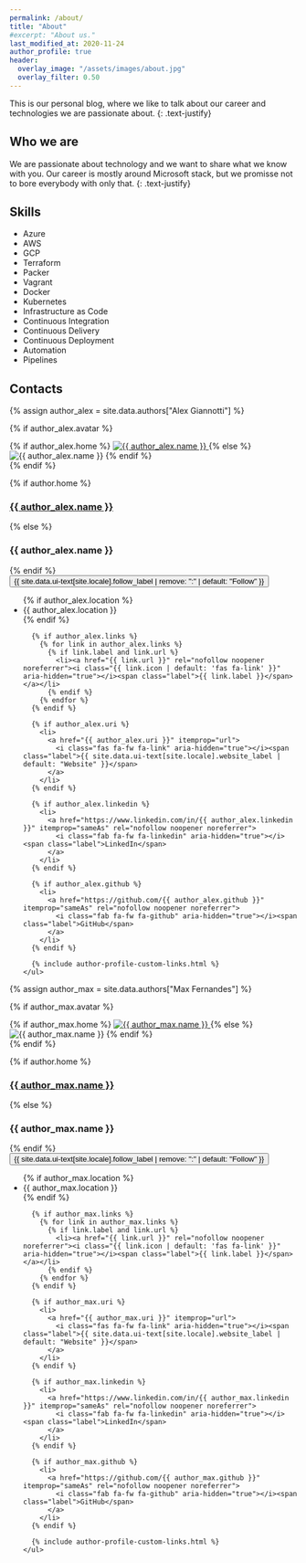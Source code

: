 ```yaml
---
permalink: /about/
title: "About"
#excerpt: "About us."
last_modified_at: 2020-11-24
author_profile: true
header:
  overlay_image: "/assets/images/about.jpg"
  overlay_filter: 0.50
---
```


This is our personal blog, where we like to talk about our career and technologies we are passionate about.
{: .text-justify}

## Who we are

We are passionate about technology and we want to share what we know with you. Our career is mostly around Microsoft stack, but we promisse not to bore everybody with only that.
{: .text-justify}

## Skills

- Azure
- AWS
- GCP
- Terraform
- Packer
- Vagrant
- Docker
- Kubernetes
- Infrastructure as Code
- Continuous Integration
- Continuous Delivery
- Continuous Deployment
- Automation
- Pipelines

## Contacts

<div class="container">
  <p></p>
</div>

<!-- ALEX GIANNOTTI -->
{% assign author_alex = site.data.authors["Alex Giannotti"] %}

<div itemscope itemtype="https://schema.org/Person">

  {% if author_alex.avatar %}
    <div class="author__avatar">
      {% if author_alex.home %}
        <a href="{{ author_alex.home | relative_url }}">
          <img src="{{ author_alex.avatar | relative_url }}" alt="{{ author_alex.name }}" itemprop="image">
        </a>
      {% else %}
        <img src="{{ author_alex.avatar | relative_url }}" alt="{{ author_alex.name }}" itemprop="image">
      {% endif %}
    </div>
  {% endif %}

  <div class="author__content">
    {% if author.home %}
      <a href="{{ author_alex.home | relative_url }}"><h3 class="author__name" itemprop="name">{{ author_alex.name }}</h3></a>
    {% else %}
      <h3 class="author__name" itemprop="name">{{ author_alex.name }}</h3>
    {% endif %}
  </div>

  <div class="author__urls-wrapper">
    <button class="btn btn--inverse">{{ site.data.ui-text[site.locale].follow_label | remove: ":" | default: "Follow" }}</button>
    <ul class="author__urls social-icons">
      {% if author_alex.location %}
        <li itemprop="homeLocation" itemscope itemtype="https://schema.org/Place">
          <i class="fas fa-fw fa-map-marker-alt" aria-hidden="true"></i> <span itemprop="name">{{ author_alex.location }}</span>
        </li>
      {% endif %}

      {% if author_alex.links %}
        {% for link in author_alex.links %}
          {% if link.label and link.url %}
            <li><a href="{{ link.url }}" rel="nofollow noopener noreferrer"><i class="{{ link.icon | default: 'fas fa-link' }}" aria-hidden="true"></i><span class="label">{{ link.label }}</span></a></li>
          {% endif %}
        {% endfor %}
      {% endif %}

      {% if author_alex.uri %}
        <li>
          <a href="{{ author_alex.uri }}" itemprop="url">
            <i class="fas fa-fw fa-link" aria-hidden="true"></i><span class="label">{{ site.data.ui-text[site.locale].website_label | default: "Website" }}</span>
          </a>
        </li>
      {% endif %}

      {% if author_alex.linkedin %}
        <li>
          <a href="https://www.linkedin.com/in/{{ author_alex.linkedin }}" itemprop="sameAs" rel="nofollow noopener noreferrer">
            <i class="fab fa-fw fa-linkedin" aria-hidden="true"></i><span class="label">LinkedIn</span>
          </a>
        </li>
      {% endif %}

      {% if author_alex.github %}
        <li>
          <a href="https://github.com/{{ author_alex.github }}" itemprop="sameAs" rel="nofollow noopener noreferrer">
            <i class="fab fa-fw fa-github" aria-hidden="true"></i><span class="label">GitHub</span>
          </a>
        </li>
      {% endif %}

      {% include author-profile-custom-links.html %}
    </ul>
  </div>
</div>

<div class="container">
  <p></p>
</div>

<!-- MAX FERNANDES -->
{% assign author_max = site.data.authors["Max Fernandes"] %}

<div itemscope itemtype="https://schema.org/Person">

  {% if author_max.avatar %}
    <div class="author__avatar">
      {% if author_max.home %}
        <a href="{{ author_max.home | relative_url }}">
          <img src="{{ author_max.avatar | relative_url }}" alt="{{ author_max.name }}" itemprop="image">
        </a>
      {% else %}
        <img src="{{ author_max.avatar | relative_url }}" alt="{{ author_max.name }}" itemprop="image">
      {% endif %}
    </div>
  {% endif %}

  <div class="author__content">
    {% if author.home %}
      <a href="{{ author_max.home | relative_url }}"><h3 class="author__name" itemprop="name">{{ author_max.name }}</h3></a>
    {% else %}
      <h3 class="author__name" itemprop="name">{{ author_max.name }}</h3>
    {% endif %}
  </div>

  <div class="author__urls-wrapper">
    <button class="btn btn--inverse">{{ site.data.ui-text[site.locale].follow_label | remove: ":" | default: "Follow" }}</button>
    <ul class="author__urls social-icons">
      {% if author_max.location %}
        <li itemprop="homeLocation" itemscope itemtype="https://schema.org/Place">
          <i class="fas fa-fw fa-map-marker-alt" aria-hidden="true"></i> <span itemprop="name">{{ author_max.location }}</span>
        </li>
      {% endif %}

      {% if author_max.links %}
        {% for link in author_max.links %}
          {% if link.label and link.url %}
            <li><a href="{{ link.url }}" rel="nofollow noopener noreferrer"><i class="{{ link.icon | default: 'fas fa-link' }}" aria-hidden="true"></i><span class="label">{{ link.label }}</span></a></li>
          {% endif %}
        {% endfor %}
      {% endif %}

      {% if author_max.uri %}
        <li>
          <a href="{{ author_max.uri }}" itemprop="url">
            <i class="fas fa-fw fa-link" aria-hidden="true"></i><span class="label">{{ site.data.ui-text[site.locale].website_label | default: "Website" }}</span>
          </a>
        </li>
      {% endif %}

      {% if author_max.linkedin %}
        <li>
          <a href="https://www.linkedin.com/in/{{ author_max.linkedin }}" itemprop="sameAs" rel="nofollow noopener noreferrer">
            <i class="fab fa-fw fa-linkedin" aria-hidden="true"></i><span class="label">LinkedIn</span>
          </a>
        </li>
      {% endif %}

      {% if author_max.github %}
        <li>
          <a href="https://github.com/{{ author_max.github }}" itemprop="sameAs" rel="nofollow noopener noreferrer">
            <i class="fab fa-fw fa-github" aria-hidden="true"></i><span class="label">GitHub</span>
          </a>
        </li>
      {% endif %}

      {% include author-profile-custom-links.html %}
    </ul>
  </div>
</div>
